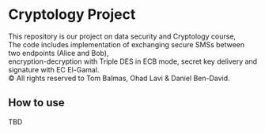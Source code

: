 # Cryptology Project

This repository is our project on data security and Cryptology course, </br>
The code includes implementation of exchanging secure SMSs between two endpoints (Alice and Bob),  </br>
encryption-decryption with Triple DES in ECB mode, secret key delivery and signature with EC El-Gamal. </br>
© All rights reserved to Tom Balmas, Ohad Lavi & Daniel Ben-David. </br>
 


## How to use

TBD </br>
